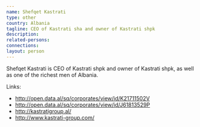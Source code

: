 ```yaml
---
name: Shefqet Kastrati
type: other
country: Albania
tagline: CEO of Kastrati sha and owner of Kastrati shpk
description:
related-persons:
connections:
layout: person
---
```

Shefqet Kastrati is CEO of Kastrati shpk and owner of Kastrati shpk, as well as one of the richest men of Albania.

Links:
* <http://open.data.al/sq/corporates/view/id/K21711502V>
* <http://open.data.al/sq/corporates/view/id/J61813529P>
* <http://kastratigroup.al/>
* <http://www.kastrati-group.com/>
